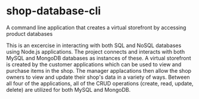 # shop-database-cli
A command line application that creates a virtual storefront by accessing product databases

This is an excercise in interacting with both SQL and NoSQL databases using Node.js applications. The project connects and interacts with both MySQL and MongoDB databases as instances of these. A virtual storefront is created by the customer applications which can be used to view and purchase items in the shop. The manager applacations then allow the shop owners to view and update their shop's data in a variety of ways. Between all four of the applications, all of the CRUD operations (create, read, update, delete) are utilized for both MySQL and MongoDB.